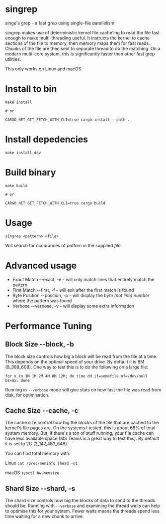 # singrep
singe's grep - a fast grep using single-file parallelism

singrep makes use of deterministic kernel file cache'ing to read the file fast enough to make multi-threading useful. It instructs the kernel to cache sections of the file to memory, then memory maps them for fast reads. Chunks of the file are then sent to separate thread to do the matching. On a modern multi-core system, this is significantly faster than other fast grep utilities.

This only works on Linux and macOS.

# Install to bin
```commandline
make install

# or 

CARGO_NET_GIT_FETCH_WITH_CLI=true cargo install --path .
```

# Install depedencies
```commandline
make install_dev
```

# Build binary
```commandline
make build

# or 

CARGO_NET_GIT_FETCH_WITH_CLI=true cargo build
```

# Usage

`singrep <pattern> <file>`

Will search for occurances of *pattern* in the supplied *file*.

# Advanced usage

* Exact Match --exact, -e - will only match lines that entirely match the pattern
* First Match --first, -f - will exit after the first match is found
* Byte Position --position, -p - will display the *byte (not line) number* where the pattern was found
* Verbose --verbose, -v - will display some extra information

# Performance Tuning

## Block Size --block, -b

The block size controls how big a block will be read from the file at a time. This depends on the optimal speed of your drive. By default it is 8M (8_388_608). One way to test this is to do the following on a large file:

`for x in 1M 1M 2M 4M 8M 12M; do time dd if=somefile of=/dev/null bs=$x; done`

Running in `--verbose` mode will give stats on how fast the file was read from disk, for optimisation.

## Cache Size --cache, -c

The cache size control how big the blocks of the file that are cached to the kernel's file pages are. On the systems I tested, this is about 68% of total system memory. But, if there's a ton of stuff running, your file cache can have less available space (MS Teams is a great way to test this). By default it is set to 2G (2_147_483_648).

You can find total memory with:

Linux
`cat /proc/meminfo |head -n1`

macOS
`sysctl hw.memsize`

## Shard Size --shard, -s

The shard size controls how big the blocks of data to send to the threads should be. Running with `--verbose` and examining the thread waits can help to optimise this for your system. Fewer waits means the threads spend less time waiting for a new chunk to arrive.

